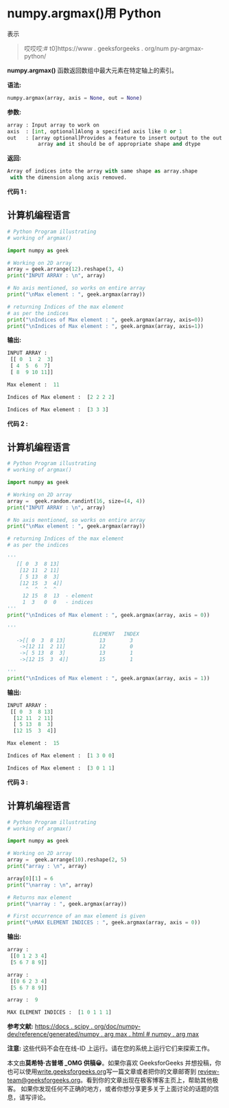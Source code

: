 # numpy.argmax()用 Python

表示

> 哎哎哎:# t0]https://www . geeksforgeeks . org/num py-argmax-python/

**numpy.argmax()** 函数返回数组中最大元素在特定轴上的索引。

**语法:**

```py
numpy.argmax(array, axis = None, out = None)
```

**参数:**

```py
array : Input array to work on 
axis  : [int, optional]Along a specified axis like 0 or 1
out   : [array optional]Provides a feature to insert output to the out
          array and it should be of appropriate shape and dtype
```

**返回:**

```py
Array of indices into the array with same shape as array.shape
 with the dimension along axis removed.
```

**代码 1 :**

## 计算机编程语言

```py
# Python Program illustrating
# working of argmax()

import numpy as geek

# Working on 2D array
array = geek.arrange(12).reshape(3, 4)
print("INPUT ARRAY : \n", array)

# No axis mentioned, so works on entire array
print("\nMax element : ", geek.argmax(array))

# returning Indices of the max element
# as per the indices
print("\nIndices of Max element : ", geek.argmax(array, axis=0))
print("\nIndices of Max element : ", geek.argmax(array, axis=1))
```

**输出:**

```py
INPUT ARRAY : 
 [[ 0  1  2  3]
 [ 4  5  6  7]
 [ 8  9 10 11]]

Max element :  11

Indices of Max element :  [2 2 2 2]

Indices of Max element :  [3 3 3]
```

**代码 2 :**

## 计算机编程语言

```py
# Python Program illustrating
# working of argmax()

import numpy as geek

# Working on 2D array
array =  geek.random.randint(16, size=(4, 4))
print("INPUT ARRAY : \n", array)

# No axis mentioned, so works on entire array
print("\nMax element : ", geek.argmax(array))

# returning Indices of the max element
# as per the indices

'''  
   [[ 0  3  8 13]
    [12 11  2 11]
    [ 5 13  8  3]
    [12 15  3  4]]
      ^  ^  ^  ^
     12 15  8  13  - element
     1  3   0  0   - indices
'''
print("\nIndices of Max element : ", geek.argmax(array, axis = 0))

'''  
                            ELEMENT   INDEX
   ->[[ 0  3  8 13]           13        3
    ->[12 11  2 11]           12        0
    ->[ 5 13  8  3]           13        1
    ->[12 15  3  4]]          15        1

'''
print("\nIndices of Max element : ", geek.argmax(array, axis = 1))
```

**输出:**

```py
INPUT ARRAY : 
 [[ 0  3  8 13]
  [12 11  2 11]
  [ 5 13  8  3]
  [12 15  3  4]]

Max element :  15

Indices of Max element :  [1 3 0 0]

Indices of Max element :  [3 0 1 1]
```

**代码 3 :**

## 计算机编程语言

```py
# Python Program illustrating
# working of argmax()

import numpy as geek

# Working on 2D array
array =  geek.arrange(10).reshape(2, 5)
print("array : \n", array)

array[0][1] = 6
print("\narray : \n", array)

# Returns max element
print("\narray : ", geek.argmax(array))

# First occurrence of an max element is given
print("\nMAX ELEMENT INDICES : ", geek.argmax(array, axis = 0))
```

**输出:**

```py
array : 
 [[0 1 2 3 4]
 [5 6 7 8 9]]

array : 
 [[0 6 2 3 4]
 [5 6 7 8 9]]

array :  9

MAX ELEMENT INDICES :  [1 0 1 1 1]
```

**参考文献:**
[https://docs . scipy . org/doc/numpy-dev/reference/generated/numpy . arg max . html # numpy . arg max](https://docs.scipy.org/doc/numpy-dev/reference/generated/numpy.argmax.html#numpy.argmax)

**注意:**
这些代码不会在在线-ID 上运行。请在您的系统上运行它们来探索工作。

本文由**莫希特·古普塔 _OMG 供稿😀**。如果你喜欢 GeeksforGeeks 并想投稿，你也可以使用[write.geeksforgeeks.org](https://write.geeksforgeeks.org)写一篇文章或者把你的文章邮寄到 review-team@geeksforgeeks.org。看到你的文章出现在极客博客主页上，帮助其他极客。
如果你发现任何不正确的地方，或者你想分享更多关于上面讨论的话题的信息，请写评论。